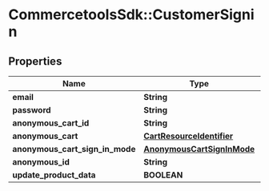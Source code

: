 # CommercetoolsSdk::CustomerSignin

## Properties
Name | Type | Description | Notes
------------ | ------------- | ------------- | -------------
**email** | **String** |  | [optional] 
**password** | **String** |  | [optional] 
**anonymous_cart_id** | **String** |  | [optional] 
**anonymous_cart** | [**CartResourceIdentifier**](CartResourceIdentifier.md) |  | [optional] 
**anonymous_cart_sign_in_mode** | [**AnonymousCartSignInMode**](AnonymousCartSignInMode.md) |  | [optional] 
**anonymous_id** | **String** |  | [optional] 
**update_product_data** | **BOOLEAN** |  | [optional] 

